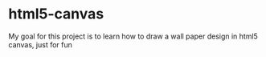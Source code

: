 # html5-canvas
My goal for this project is to learn how to draw a wall paper design in html5 canvas, just for fun
